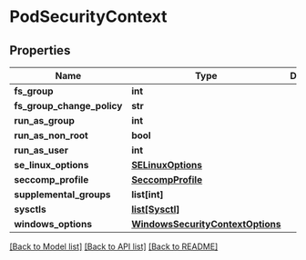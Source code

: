 # PodSecurityContext

## Properties
Name | Type | Description | Notes
------------ | ------------- | ------------- | -------------
**fs_group** | **int** |  | [optional] 
**fs_group_change_policy** | **str** |  | [optional] 
**run_as_group** | **int** |  | [optional] 
**run_as_non_root** | **bool** |  | [optional] 
**run_as_user** | **int** |  | [optional] 
**se_linux_options** | [**SELinuxOptions**](SELinuxOptions.md) |  | [optional] 
**seccomp_profile** | [**SeccompProfile**](SeccompProfile.md) |  | [optional] 
**supplemental_groups** | **list[int]** |  | [optional] 
**sysctls** | [**list[Sysctl]**](Sysctl.md) |  | [optional] 
**windows_options** | [**WindowsSecurityContextOptions**](WindowsSecurityContextOptions.md) |  | [optional] 

[[Back to Model list]](../README.md#documentation-for-models) [[Back to API list]](../README.md#documentation-for-api-endpoints) [[Back to README]](../README.md)

